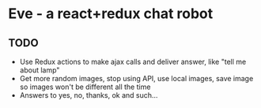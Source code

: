 # Eve - a react+redux chat robot

## TODO
* Use Redux actions to make ajax calls and deliver answer, like "tell me about lamp"
* Get more random images, stop using API, use local images, save image so images won't be different all the time
* Answers to yes, no, thanks, ok and such...
